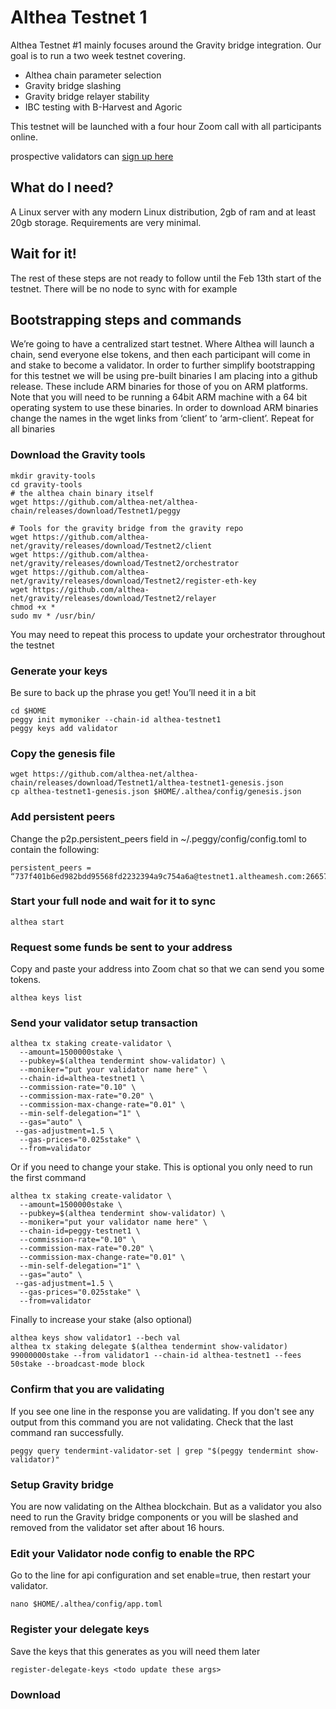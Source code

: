 # Althea Testnet 1

Althea Testnet #1 mainly focuses around the Gravity bridge integration. Our goal is to run a two week testnet covering.

- Althea chain parameter selection
- Gravity bridge slashing
- Gravity bridge relayer stability
- IBC testing with B-Harvest and Agoric

This testnet will be launched with a four hour Zoom call with all participants online.

prospective validators can [sign up here](https://airtable.com/shr86l8MZB7nLvjkH)

## What do I need?

A Linux server with any modern Linux distribution, 2gb of ram and at least 20gb storage. Requirements are very minimal.

## Wait for it!

The rest of these steps are not ready to follow until the Feb 13th start of the testnet. There will be no node to sync with for example

## Bootstrapping steps and commands

We’re going to have a centralized start testnet. Where Althea will launch a chain, send everyone else tokens, and then each participant will come in and stake to become a validator.
In order to further simplify bootstrapping for this testnet we will be using pre-built binaries I am placing into a github release. These include ARM binaries for those of you on ARM platforms. Note that you will need to be running a 64bit ARM machine with a 64 bit operating system to use these binaries. In order to download ARM binaries change the names in the wget links from ‘client’ to ‘arm-client’. Repeat for all binaries

### Download the Gravity tools

```
mkdir gravity-tools
cd gravity-tools
# the althea chain binary itself
wget https://github.com/althea-net/althea-chain/releases/download/Testnet1/peggy

# Tools for the gravity bridge from the gravity repo
wget https://github.com/althea-net/gravity/releases/download/Testnet2/client
wget https://github.com/althea-net/gravity/releases/download/Testnet2/orchestrator
wget https://github.com/althea-net/gravity/releases/download/Testnet2/register-eth-key
wget https://github.com/althea-net/gravity/releases/download/Testnet2/relayer
chmod +x *
sudo mv * /usr/bin/

```

You may need to repeat this process to update your orchestrator throughout the testnet

### Generate your keys

Be sure to back up the phrase you get! You’ll need it in a bit

```
cd $HOME
peggy init mymoniker --chain-id althea-testnet1
peggy keys add validator
```

### Copy the genesis file

```
wget https://github.com/althea-net/althea-chain/releases/download/Testnet1/althea-testnet1-genesis.json
cp althea-testnet1-genesis.json $HOME/.althea/config/genesis.json
```

### Add persistent peers

Change the p2p.persistent_peers field in ~/.peggy/config/config.toml to contain the following:

```
persistent_peers = “737f401b6ed982bdd95568fd2232394a9c754a6a@testnet1.altheamesh.com:26657”
```

### Start your full node and wait for it to sync

```
althea start
```

### Request some funds be sent to your address

Copy and paste your address into Zoom chat so that we can send you some tokens.

```
althea keys list
```

### Send your validator setup transaction

```
althea tx staking create-validator \
  --amount=1500000stake \
  --pubkey=$(althea tendermint show-validator) \
  --moniker="put your validator name here" \
  --chain-id=althea-testnet1 \
  --commission-rate="0.10" \
  --commission-max-rate="0.20" \
  --commission-max-change-rate="0.01" \
  --min-self-delegation="1" \
  --gas="auto" \
 --gas-adjustment=1.5 \
  --gas-prices="0.025stake" \
  --from=validator

```

Or if you need to change your stake. This is optional you only need to run the first command

```
althea tx staking create-validator \
  --amount=1500000stake \
  --pubkey=$(althea tendermint show-validator) \
  --moniker="put your validator name here" \
  --chain-id=peggy-testnet1 \
  --commission-rate="0.10" \
  --commission-max-rate="0.20" \
  --commission-max-change-rate="0.01" \
  --min-self-delegation="1" \
  --gas="auto" \
 --gas-adjustment=1.5 \
  --gas-prices="0.025stake" \
  --from=validator

```

Finally to increase your stake (also optional)

```
althea keys show validator1 --bech val
althea tx staking delegate $(althea tendermint show-validator) 99000000stake --from validator1 --chain-id althea-testnet1 --fees 50stake --broadcast-mode block
```

### Confirm that you are validating

If you see one line in the response you are validating. If you don't see any output from this command you are not validating. Check that the last command ran successfully.

```
peggy query tendermint-validator-set | grep "$(peggy tendermint show-validator)"
```

### Setup Gravity bridge

You are now validating on the Althea blockchain. But as a validator you also need to run the Gravity bridge components or you will be slashed and removed from the validator set after about 16 hours.

### Edit your Validator node config to enable the RPC

Go to the line for api configuration and set enable=true, then restart your validator.

```
nano $HOME/.althea/config/app.toml
```

### Register your delegate keys

Save the keys that this generates as you will need them later

```
register-delegate-keys <todo update these args>
```

### Download
